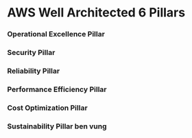 # AWS Well Architected 6 Pillars

### Operational Excellence Pillar
### Security Pillar
### Reliability Pillar
### Performance Efficiency Pillar
### Cost Optimization Pillar
### Sustainability Pillar ben vung